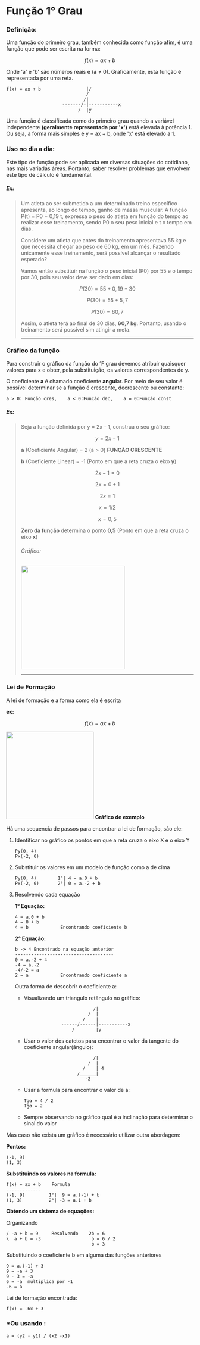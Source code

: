 # Função 1° Grau

### Definição:

Uma função do primeiro grau, também conhecida como função afim, é uma função que pode ser escrita na forma:

$$
f(x) = ax + b
$$

Onde 'a' e 'b' são números reais e (**a** ≠ 0). Graficamente, esta função é representada por uma reta.

```
f(x) = ax + b                 |/
                              /
                             /|
                     -------/-|-----------x
                           /  |y
```

Uma função é classificada como do primeiro grau quando a variável independente **(geralmente representada por 'x')** está elevada à potência 1. Ou seja, a forma mais simples é y = ax + b, onde 'x' está elevado a 1.

### Uso no dia a dia:

Este tipo de função pode ser aplicada em diversas situações do cotidiano, nas mais variadas áreas. Portanto, saber resolver problemas que envolvem este tipo de cálculo é fundamental.

##### Ex:

> Um atleta ao ser submetido a um determinado treino específico apresenta, ao longo do tempo, ganho de massa muscular. A função P(t) = P0 + 0,19 t, expressa o peso do atleta em função do tempo ao realizar esse treinamento, sendo P0 o seu peso inicial e t o tempo em dias.
> 
> Considere um atleta que antes do treinamento apresentava 55 kg e que necessita chegar ao peso de 60 kg, em um mês. Fazendo unicamente esse treinamento, será possível alcançar o resultado esperado?
> 
> Vamos então substituir na função o peso inicial (P0) por 55 e o tempo por 30, pois seu valor deve ser dado em dias:
> 
> $$
> P(30) = 55 + 0,19 * 30
> $$
> 
> $$
> P(30) = 55 + 5,7
> $$
> 
> $$
> P(30) = 60,7
> $$
> 
> Assim, o atleta terá ao final de 30 dias, **60,7 kg**. Portanto, usando o treinamento será possível sim atingir a meta.
> 
> ---

### Gráfico da função

Para construir o gráfico da função do 1º grau devemos atribuir
quaisquer valores para x e obter, pela substituição, os valores correspondentes
de y.

O coeficiente **a** é chamado coeficiente **angul**ar. Por meio de seu
valor é possível determinar se a função é crescente, decrescente ou constante:

```
a > 0: Função cres,    a < 0:Função dec,    a = 0:Função const
```

##### Ex:

> Seja a função definida por y = 2x - 1, construa o seu gráfico:
> 
> $$
> y=2x-1
> $$
> 
> **a** (Coeficiente Angular) =  2 (a > 0)  **FUNÇÃO CRESCENTE**
> 
> **b** (Coeficiente Linear)  =  -1 (Ponto em que a reta cruza o eixo **y**)
> 
> $$
> 2x - 1 = 0
> $$
> 
> $$
> 2x=0+1
> $$
> 
> $$
> 2x=1
> $$
> 
> $$
> x=1/2
> $$
> 
> $$
> x=0,5
> $$
> 
> **Zero da função** determina o ponto **0,5** (Ponto em que a reta cruza o eixo **x**)
> 
> ###### Gráfico:
> 
> <img title="" src="file:///C:/Users/felip/AppData/Roaming/marktext/images/2025-05-30-00-31-45-image.png" alt="" data-align="center" width="278">
> 
> ---

### Lei de Formação

A lei de formação e a forma como ela é escrita 

**ex:**

$$
f(x) = ax + b
$$

<img title="" src="file:///C:/Users/felip/AppData/Roaming/marktext/images/2025-06-04-16-48-30-image.png" alt="" width="235"> **Gráfico de exemplo**

Há uma sequencia de passos para encontrar a lei de formação, são ele:

1. Identificar no gráfico os pontos em que a reta cruza o eixo X e o eixo Y
   
   ```
   Py(0, 4)
   Px(-2, 0)
   ```

2. Substituir os valores em um modelo de função como a de cima
   
   ```
   Py(0, 4)        1°| 4 = a.0 + b
   Px(-2, 0)       2°| 0 = a.-2 + b
   ```

3. Resolvendo cada equação
   
   **1° Equação:**
   
   ```
   4 = a.0 + b
   4 = 0 + b
   4 = b            Encontrando coeficiente b
   ```
   
   **2° Equação:**
   
   ```
   b -> 4 Encontrado na equação anterior
   -------------------------------------
   0 = a.-2 + 4
   -4 = a.-2
   -4/-2 = a 
   2 = a            Encontrando coeficiente a
   ```
   
   Outra forma de descobrir o coeficiente a:
   
   - Visualizando um triangulo retângulo  no gráfico:
     
     ```
                               /|
                             /  |
                           /    |
                   ------/------|-----------x
                       /        |y
     ```
   
   - Usar o valor dos catetos para encontrar o valor da tangente do coeficiente angular(ângulo):
     
     ```
                               /|
                             /  |
                           /    | 4
                         /______|
                            -2
     ```
   
   - Usar a formula para encontrar o valor de a:
     
     ```
     Tgα = 4 / 2
     Tgα = 2 
     ```
   
   - Sempre observando no gráfico qual é a inclinação para determinar o sinal do valor

Mas caso não exista um gráfico é necessário utilizar outra abordagem:

**Pontos:**

```
(-1, 9)
(1, 3)
```

**Substituindo os valores na formula:**

```
f(x) = ax + b    Formula
-------------
(-1, 9)         1°|  9 = a.(-1) + b
(1, 3)          2°| -3 = a.1 + b
```

**Obtendo um sistema de equações:**

Organizando

```
/ -a + b = 9     Resolvendo    2b = 6
\  a + b = -3                   b = 6 / 2
                                b = 3
```

Substituindo o coeficiente b em alguma das funções anteriores 

```
9 = a.(-1) + 3
9 = -a + 3
9 - 3 = -a
6 = -a  multiplica por -1
-6 = a
```

Lei de formação encontrada:

```
f(x) = -6x + 3
```

### *Ou usando :

```
a = (y2 - y1) / (x2 -x1)
```
